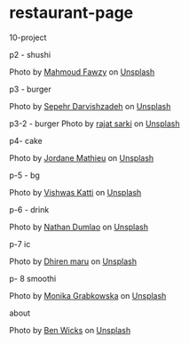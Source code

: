 # restaurant-page

10-project

p2 - shushi

Photo by <a href="https://unsplash.com/@mahmoud_fawzy100?utm_source=unsplash&utm_medium=referral&utm_content=creditCopyText">Mahmoud Fawzy</a> on <a href="https://unsplash.com/?utm_source=unsplash&utm_medium=referral&utm_content=creditCopyText">Unsplash</a>

p3 - burger

Photo by <a href="https://unsplash.com/@cenep?utm_source=unsplash&utm_medium=referral&utm_content=creditCopyText">Sepehr Darvishzadeh</a> on <a href="https://unsplash.com/?utm_source=unsplash&utm_medium=referral&utm_content=creditCopyText">Unsplash</a>

p3-2 - burger
Photo by <a href="https://unsplash.com/@rajat_sarki?utm_source=unsplash&utm_medium=referral&utm_content=creditCopyText">rajat sarki</a> on <a href="https://unsplash.com/@rajat_sarki?utm_source=unsplash&utm_medium=referral&utm_content=creditCopyText">Unsplash</a>

p4- cake

Photo by <a href="https://unsplash.com/@mat_graphik?utm_source=unsplash&utm_medium=referral&utm_content=creditCopyText">Jordane Mathieu</a> on <a href="https://unsplash.com/?utm_source=unsplash&utm_medium=referral&utm_content=creditCopyText">Unsplash</a>

p-5 - bg

Photo by <a href="https://unsplash.com/@thekattingedge?utm_source=unsplash&utm_medium=referral&utm_content=creditCopyText">Vishwas Katti</a> on <a href="https://unsplash.com/?utm_source=unsplash&utm_medium=referral&utm_content=creditCopyText">Unsplash</a>

p-6 - drink

Photo by <a href="https://unsplash.com/@nate_dumlao?utm_source=unsplash&utm_medium=referral&utm_content=creditCopyText">Nathan Dumlao</a> on <a href="https://unsplash.com/?utm_source=unsplash&utm_medium=referral&utm_content=creditCopyText">Unsplash</a>

p-7 ic

Photo by <a href="https://unsplash.com/@dhirenmaru?utm_source=unsplash&utm_medium=referral&utm_content=creditCopyText">Dhiren maru</a> on <a href="https://unsplash.com/?utm_source=unsplash&utm_medium=referral&utm_content=creditCopyText">Unsplash</a>

p- 8 smoothi

Photo by <a href="https://unsplash.com/@moniqa?utm_source=unsplash&utm_medium=referral&utm_content=creditCopyText">Monika Grabkowska</a> on <a href="https://unsplash.com/?utm_source=unsplash&utm_medium=referral&utm_content=creditCopyText">Unsplash</a>

about

Photo by <a href="https://unsplash.com/@profwicks?utm_source=unsplash&utm_medium=referral&utm_content=creditCopyText">Ben Wicks</a> on <a href="https://unsplash.com/?utm_source=unsplash&utm_medium=referral&utm_content=creditCopyText">Unsplash</a>
